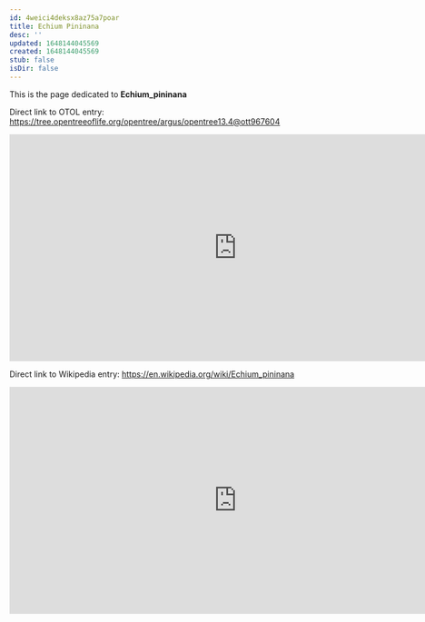 ```yaml
---
id: 4weici4deksx8az75a7poar
title: Echium Pininana
desc: ''
updated: 1648144045569
created: 1648144045569
stub: false
isDir: false
---
```

This is the page dedicated to **Echium_pininana**


Direct link to OTOL entry: https://tree.opentreeoflife.org/opentree/argus/opentree13.4@ott967604



<html>
    <body>
    <iframe src="https://tree.opentreeoflife.org/opentree/argus/opentree13.4@ott967604"
    width="800" height="400" frameborder="0" allowfullscreen> </iframe>
    </body>
</html>
    


Direct link to Wikipedia entry: https://en.wikipedia.org/wiki/Echium_pininana



<html>
    <body>
    <iframe src="https://en.wikipedia.org/wiki/Echium_pininana"
    width="800" height="400" frameborder="0" allowfullscreen> </iframe>
    </body>
</html>
    
